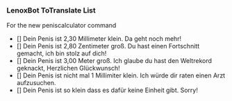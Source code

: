 ### LenoxBot ToTranslate List ###

For the new peniscalculator command
- [] Dein Penis ist 2,30 Millimeter klein. Da geht noch mehr! 
- [] Dein Penis ist 2,80 Zentimeter groß. Du hast einen Fortschnitt gemacht, ich bin stolz auf dich!
- [] Dein Penis ist 3,00 Meter groß. Ich glaube du hast den Weltrekord geknackt, Herzlichen Glückwunsch!
- [] Dein Penis ist nicht mal 1 Millimiter klein. Ich würde dir raten einen Arzt aufzusuchen. 
- [] Dein Penis ist so klein dass es dafür keine Einheit gibt. Sorry!

